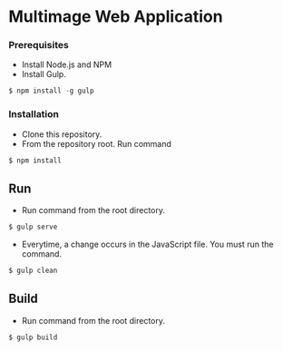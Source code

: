 # Multimage Web Application

### Prerequisites 

 * Install Node.js and NPM
 * Install Gulp.

 ```javascript
$ npm install -g gulp
```

### Installation 

 * Clone this repository.
 * From the repository root. Run command

```javascript
$ npm install
```
## Run

* Run command from the root directory.

```javascript
$ gulp serve
```

* Everytime, a change occurs in the JavaScript file. You must run the command.

```javascript
$ gulp clean
```

## Build

* Run command from the root directory.

```javascript
$ gulp build
```